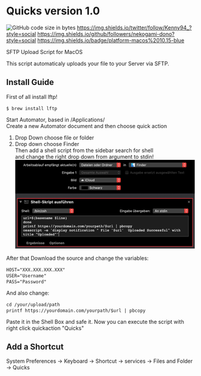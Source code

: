 # Quicks version 1.0
![GitHub code size in bytes](https://img.shields.io/github/languages/code-size/nekogami-dono/quicks)
https://img.shields.io/twitter/follow/Kenny94_?style=social
https://img.shields.io/github/followers/nekogami-dono?style=social
https://img.shields.io/badge/platform-macos%2010.15-blue

SFTP Upload Script for MacOS

This script automaticaly uploads your file to your Server via SFTP.
## Install Guide
First of all install lftp!  
```
$ brew install lftp
```
Start Automator, based in /Applications/  
Create a new Automator document and then choose quick action  
1. Drop Down choose file or folder  
2. Drop down choose Finder  
Then add a shell script from the sidebar search for shell  
and change the right drop down from argument to stdin!
![Service](https://raw.githubusercontent.com/Nekogami-dono/Quicks/master/service.png)

After that Download the source and change the variables:
```
HOST="XXX.XXX.XXX.XXX"
USER="Username"
PASS="Password"
```
  And also change: 
```
cd /your/upload/path
printf https://yourdomain.com/yourpath/$url | pbcopy
```
Paste it in the Shell Box and safe it.
Now you can execute the script with right click quickaction "Quicks"  
## Add a Shortcut
System Preferences -> Keyboard -> Shortcut -> services -> Files and Folder -> Quicks
